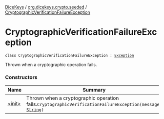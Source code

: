 [DiceKeys](../../index.md) / [org.dicekeys.crypto.seeded](../index.md) / [CryptographicVerificationFailureException](./index.md)

# CryptographicVerificationFailureException

`class CryptographicVerificationFailureException : `[`Exception`](https://docs.oracle.com/javase/8/docs/api/java/lang/Exception.html)

Thrown when a cryptographic operation fails.

### Constructors

| Name | Summary |
|---|---|
| [&lt;init&gt;](-init-.md) | Thrown when a cryptographic operation fails.`CryptographicVerificationFailureException(message: `[`String`](https://kotlinlang.org/api/latest/jvm/stdlib/kotlin/-string/index.html)`)` |
